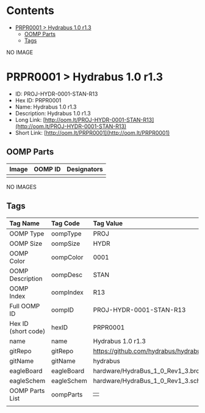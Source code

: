 



Contents
========

* [PRPR0001 > Hydrabus 1.0 r1.3](#prpr0001--hydrabus-10-r13)
	* [OOMP Parts](#oomp-parts)
	* [Tags](#tags)
  
NO IMAGE  
# PRPR0001 > Hydrabus 1.0 r1.3

- ID: PROJ-HYDR-0001-STAN-R13
- Hex ID: PRPR0001
- Name: Hydrabus 1.0 r1.3
- Description: Hydrabus 1.0 r1.3
- Long Link: [http://oom.lt/PROJ-HYDR-0001-STAN-R13](http://oom.lt/PROJ-HYDR-0001-STAN-R13)
- Short Link: [http://oom.lt/PRPR0001](http://oom.lt/PRPR0001)

## OOMP Parts
  

|Image|OOMP ID|Designators|
| :--- | :--- | :--- |
||||
  
NO IMAGES  
## Tags
  

|Tag Name|Tag Code|Tag Value|
| :--- | :--- | :--- |
|OOMP Type|oompType|PROJ|
|OOMP Size|oompSize|HYDR|
|OOMP Color|oompColor|0001|
|OOMP Description|oompDesc|STAN|
|OOMP Index|oompIndex|R13|
|Full OOMP ID|oompID|PROJ-HYDR-0001-STAN-R13|
|Hex ID (short code)|hexID|PRPR0001|
|name|name|Hydrabus 1.0 r1.3|
|gitRepo|gitRepo|https://github.com/hydrabus/hydrabus|
|gitName|gitName|hydrabus|
|eagleBoard|eagleBoard|hardware/HydraBus_1_0_Rev1_3.brd|
|eagleSchem|eagleSchem|hardware/HydraBus_1_0_Rev1_3.sch|
|OOMP Parts List|oompParts|<table><tr><td></td></tr></table>|
||||
